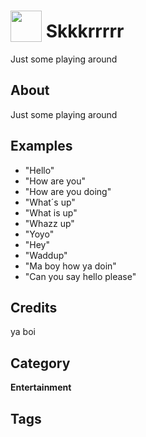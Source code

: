 # <img src="https://raw.githack.com/FortAwesome/Font-Awesome/master/svgs/solid/piggy-bank.svg" card_color="#D81159" width="50" height="50" style="vertical-align:bottom"/> Skkkrrrrr
Just some playing around

## About
Just some playing around

## Examples
* "Hello"
* "How are you"
* "How are you doing"
* "What´s up"
* "What is up"
* "Whazz up"
* "Yoyo"
* "Hey"
* "Waddup"
* "Ma boy how ya doin"
* "Can you say hello please"

## Credits
ya boi

## Category
**Entertainment**

## Tags

